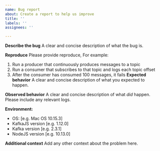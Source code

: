 ```yaml
---
name: Bug report
about: Create a report to help us improve
title: ''
labels: ''
assignees: ''

---
```


**Describe the bug**
A clear and concise description of what the bug is.

**Reproduce**
Please provide reproduce, For example: 
1. Run a producer that continuously produces messages to a topic
2. Run a consumer that subscribes to that topic and logs each topic offset
3. After the consumer has consumed 100 messages, it fails
**Expected behavior**
A clear and concise description of what you expected to happen.

**Observed behavior**
A clear and concise description of what *did* happen. Please include any relevant logs.

**Environment:**
- OS: [e.g. Mac OS 10.15.3]
- KafkaJS version [e.g. 1.12.0]
- Kafka version [e.g. 2.3.1]
- NodeJS version [e.g. 10.13.0]

**Additional context**
Add any other context about the problem here.